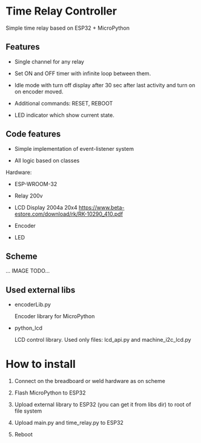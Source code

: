 # Time Relay Controller

Simple time relay based on ESP32 + MicroPython

## Features

- Single channel for any relay

- Set ON and OFF timer with infinite loop between them.

- Idle mode with turn off display after 30 sec after last activity and turn on on encoder moved.

- Additional commands: RESET, REBOOT

- LED indicator which show current state.

## Code features

- Simple implementation of event-listener system

- All logic based on classes

Hardware:

- ESP-WROOM-32

- Relay 200v

- LCD Display 2004a 20x4 https://www.beta-estore.com/download/rk/RK-10290_410.pdf

- Encoder

- LED

## Scheme

... IMAGE TODO...

## Used external libs

- encoderLib.py

    Encoder library for MicroPython

- python_lcd

    LCD control library. Used only files: lcd_api.py and machine_i2c_lcd.py


# How to install

1. Connect on the breadboard or weld hardware as on scheme

2. Flash MicroPython to ESP32

3. Upload external library to ESP32 (you can get it from libs dir) to root of file system

4. Upload main.py and time_relay.py to ESP32

5. Reboot
